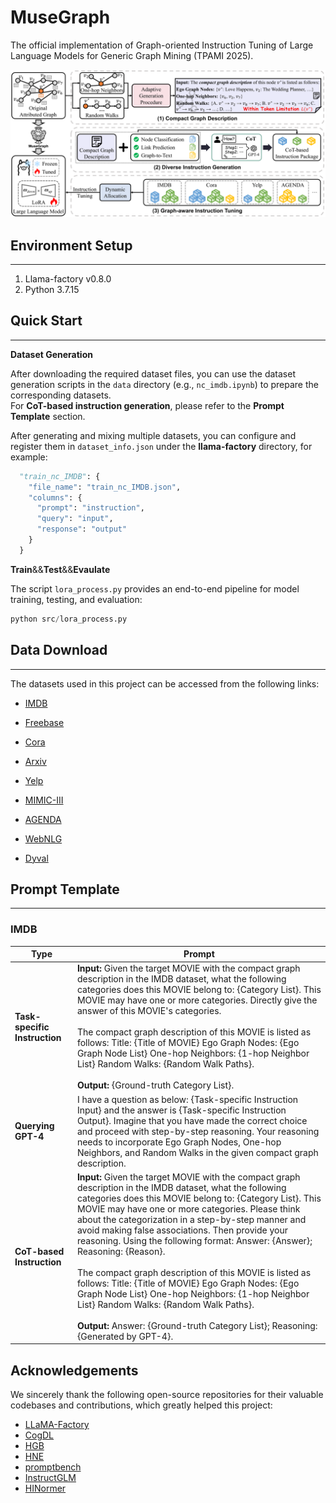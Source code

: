 # MuseGraph

The official implementation of Graph-oriented Instruction Tuning of Large Language Models for Generic Graph Mining (TPAMI 2025).

![](./images/framework.png)

## Environment Setup

---
1. Llama-factory v0.8.0
2. Python 3.7.15

## Quick Start

---

**Dataset Generation**

After downloading the required dataset files, you can use the dataset generation scripts in the `data` directory (e.g., `nc_imdb.ipynb`) to prepare the corresponding datasets.  
For **CoT-based instruction generation**, please refer to the **Prompt Template** section.  

After generating and mixing multiple datasets, you can configure and register them in `dataset_info.json` under the **llama-factory** directory, for example:

```python
  "train_nc_IMDB": {
    "file_name": "train_nc_IMDB.json",
    "columns": {
      "prompt": "instruction",
      "query": "input",
      "response": "output"
    }
  }
```








**Train**&&**Test**&&**Evaulate**

The script `lora_process.py` provides an end-to-end pipeline for model training, testing, and evaluation:

```python
python src/lora_process.py
```


## Data Download

---
The datasets used in this project can be accessed from the following links:

- [IMDB](https://github.com/Ffffffffire/HINormer)  
- [Freebase](https://github.com/THUDM/HGB)  
- [Cora](https://github.com/agiresearch/InstructGLM)  
- [Arxiv](https://ogb.stanford.edu/docs/leader_nodeprop/#ogbn-arxiv)

- [Yelp](https://github.com/yangji9181/HNE)  
- [MIMIC-III](https://physionet.org/content/mimiciii/1.4/)  

- [AGENDA](https://github.com/rikdz/GraphWriter)  
- [WebNLG](https://webnlg-challenge.loria.fr/challenge_2017/)  

- [Dyval](https://github.com/microsoft/promptbench)  

## Prompt Template

---

### IMDB 

| Type                  | Prompt |
|-----------------------|--------|
| **Task-specific Instruction** | **Input:** Given the target MOVIE with the compact graph description in the IMDB dataset, what the following categories does this MOVIE belong to: {Category List}. This MOVIE may have one or more categories. Directly give the answer of this MOVIE's categories.<br><br>The compact graph description of this MOVIE is listed as follows: Title: {Title of MOVIE} Ego Graph Nodes: {Ego Graph Node List} One-hop Neighbors: {1-hop Neighbor List} Random Walks: {Random Walk Paths}.<br><br>**Output:** {Ground-truth Category List}.  |
| **Querying GPT-4**    | I have a question as below: {Task-specific Instruction Input} and the answer is {Task-specific Instruction Output}. Imagine that you have made the correct choice and proceed with step-by-step reasoning. Your reasoning needs to incorporate Ego Graph Nodes, One-hop Neighbors, and Random Walks in the given compact graph description. |
| **CoT-based Instruction** | **Input:** Given the target MOVIE with the compact graph description in the IMDB dataset, what the following categories does this MOVIE belong to: {Category List}. This MOVIE may have one or more categories. Please think about the categorization in a step-by-step manner and avoid making false associations. Then provide your reasoning. Using the following format: Answer: {Answer}; Reasoning: {Reason}.<br><br>The compact graph description of this MOVIE is listed as follows: Title: {Title of MOVIE} Ego Graph Nodes: {Ego Graph Node List} One-hop Neighbors: {1-hop Neighbor List} Random Walks: {Random Walk Paths}.<br><br>**Output:** Answer: {Ground-truth Category List}; Reasoning: {Generated by GPT-4}. |


## Acknowledgements

We sincerely thank the following open-source repositories for their valuable codebases and contributions, which greatly helped this project:

- [LLaMA-Factory](https://github.com/hiyouga/LLaMA-Factory)
- [CogDL](https://github.com/THUDM/CogDL)
- [HGB](https://github.com/THUDM/HGB)
- [HNE](https://github.com/yangji9181/HNE)
- [promptbench](https://github.com/microsoft/promptbench)
- [InstructGLM](https://github.com/agiresearch/InstructGLM)
- [HINormer](https://github.com/Ffffffffire/HINormer)

